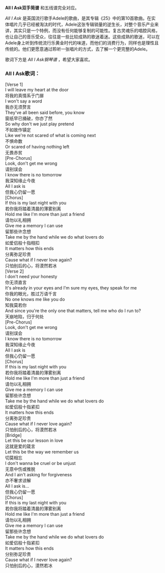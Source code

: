 

**All I Ask双手简谱** 和五线谱完全对应。

_All I Ask_
是英国流行歌手Adele的歌曲，是其专辑《25》中的第10首歌曲。在实体唱片几乎已经被淘汰的时代，Adele这张专辑销量的逆生长，对整个音乐产业来讲，其实只是一个特例，而没有任何能够复制的可能性。复古灵魂乐的唱腔风格，也让自己的音乐受众，往往是一些比较成熟的歌迷着迷。这些成熟的歌迷，可以在Adele身上听到传统流行乐黄金时代的味道，而他们的消费行为，同样也是理性且传统的。他们更愿意通过聆听一张唱片的方式，去了解一个更完整的Adele。

歌词下方是 _All I Ask钢琴谱_ ，希望大家喜欢。

### All I Ask歌词：

[Verse 1]  
I will leave my heart at the door  
将我的真情系于门扉  
I won't say a word  
我亦无须赘言  
They've all been said before, you know  
窗纸早已捅破，你亦了然  
So why don't we just play pretend  
不如故作镇定  
Like we're not scared of what is coming next  
不惧命数  
Or scared of having nothing left  
无畏赤贫  
[Pre-Chorus]  
Look, don't get me wrong  
请别误会  
I know there is no tomorrow  
我深知缘止今夜  
All I ask is  
但我心仍留一愿  
[Chorus]  
If this is my last night with you  
若你我将踏着清晨的薄雾别离  
Hold me like I'm more than just a friend  
请勿以礼相拥  
Give me a memory I can use  
留那些许念想  
Take me by the hand while we do what lovers do  
如爱侣般十指相扣  
It matters how this ends  
分离弥足珍贵  
Cause what if I never love again?  
只怕别后的心，将漠然若冰  
[Verse 2]  
I don't need your honesty  
你无须直言  
It's already in your eyes and I'm sure my eyes, they speak for me  
你我的眼光，胜过万语千言  
No one knows me like you do  
知我莫若你  
And since you're the only one that matters, tell me who do I run to?  
天崩地陷，归于何处  
[Pre-Chorus]  
Look, don't get me wrong  
请别误会  
I know there is no tomorrow  
我深知缘止今夜  
All I ask is  
但我心仍留一愿  
[Chorus]  
If this is my last night with you  
若你我将踏着清晨的薄雾别离  
Hold me like I'm more than just a friend  
请勿以礼相拥  
Give me a memory I can use  
留那些许念想  
Take me by the hand while we do what lovers do  
如爱侣般十指紧扣  
It matters how this ends  
分离弥足珍贵  
Cause what if I never love again?  
只怕别后的心，将漠然若冰  
[Bridge]  
Let this be our lesson in love  
这就是爱的箴言  
Let this be the way we remember us  
切莫相忘  
I don't wanna be cruel or be unjust  
无意中伤或推脱  
And I ain't asking for forgiveness  
亦不奢求谅解  
All I ask is...  
但我心仍留一愿  
[Chorus]  
If this is my last night with you  
若你我将踏着清晨的薄雾别离  
Hold me like I'm more than just a friend  
请勿以礼相拥  
Give me a memory I can use  
留那些许念想  
Take me by the hand while we do what lovers do  
如爱侣般十指紧扣  
It matters how this ends  
分别弥足珍贵  
Cause what if I never love again?  
只怕别后的心，漠然若冰

